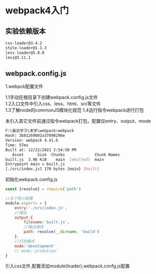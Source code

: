 # webpack4入门  

<!-- 
## 初体验  

```js
//版本
npm i webpack@4.41.6  
npm i webpack-cli@3.3.11  
```

### 1.通过简单案列了解**入口**（Entry)和输出（Output）  

1.1.新建两个文件夹**build**、**src**  
1.2.了解build文件夹对应**Output**和src文件夹对应**入口**概念  
1.3.运行指令

```js
// 打包入口文件到指定目录
webpack ./src/index.js -o ./build/built.js

//添加参数--mode=v指定开发和生产环境
//开发环境
webpack ./src/index.js -o ./build/built.js --mode=development
//生产环境
webpack ./src/index.js -o ./build/built.js --mode=production
```

1.4.可在src目录下新建index.html并引入打包好的入口js文件  
1.5.了解开发模式和生产模式打包方式的不同，即生产环境打包的文件是压缩的  

### 2.在第1的基础上通过新建css,json，img等文件了解webpack可以识别什么类型的文件  

2.1在项目根目录下新建data.json文件,运行指令重新打包后，查看是否相关文件是否打包成功  
2.1.1json文件

```bash
   Asset      Size  Chunks             Chunk Names
built.js  1.05 KiB       0  [emitted]  main
Entrypoint main = built.js
[0] ./data.json 46 bytes {0} [built]
[1] ./src/index.js 111 bytes {0} [built]

```

2.1.2css文件  
可以看到ERROR in ...

```bash
Hash: e853c600a00bc34339e2
Version: webpack 4.41.6
Time: 66ms
Built at: 12/22/2021 12:42:51 PM
   Asset      Size  Chunks             Chunk Names
built.js  5.41 KiB    main  [emitted]  main
Entrypoint main = built.js
[./data.json] 46 bytes {main} [built]
[./src/index.css] 279 bytes {main} [built] [failed] [1 error]
[./src/index.js] 164 bytes {main} [built]

ERROR in ./src/index.css 1:5
Module parse failed: Unexpected token (1:5)
You may need an appropriate loader to handle this file type, currently no loaders are configured to process this file. See https://webpack.js.org/concepts#loaders
> body {
|     background-color: aquamarine;
| }
 @ ./src/index.js 2:0-31 11:12-17
```

## 总结  

1. webpack可以将ES6模块编译打包成一个浏览器能识别的模块化  
2. 生产环境将会压缩打包后的代码  
3. webpack打包编译时本身不能识别除了js以外的其它文件  
4. 了解本章知识（entery和output）后,理解总结（3），借此引入核心概念**loader**   -->

## 实验依赖版本  

```bash
css-loader@3.4.2
style-loader@1.1.3
less-loader@5.0.0
less@3.11.1
```

## webpack.config.js  

1.webpck配置文件  

1.1手动在根目录下创建webpack.config.js文件  
1.2入口文件中引入css、less、html、src等文件  
1.3了解node的commonJS模块化规范
1.4运行指令webpack进行打包  

未引入其它文件前通过指令webpack打包，配置仅entry、output、mode  

```bash
F:\每日学习\末学\webpack>webpack
Hash: 3b01269002a37090296e
Version: webpack 4.41.6
Time: 57ms
Built at: 12/22/2021 2:54:50 PM
   Asset      Size  Chunks             Chunk Names
built.js  3.96 KiB    main  [emitted]  main
Entrypoint main = built.js
[./src/index.js] 170 bytes {main} [built]
```

初始化webpack.config.js

```js
const {resolve} = require('path')

//五个核心配置
module.exports = {
    entry:'./src/index.js',
    //输出
    output:{
        filename:'built.js',
        //输出路径
        path: resolve(__dirname, 'build')
    },
    //打包模式
    mode:'development'
    // mode:'prodution'
}
```

引入css文件,配置添加module(loader),webpack.confg.js配置

```js

```

